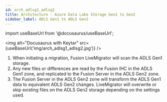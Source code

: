 ```yaml
---
id: arch_adlsg1_adlsg2
title: Architecture - Azure Data Lake Storage Gen1 to Gen2
sidebar_label: ADLS Gen1 to ADLS Gen2
---
```

import useBaseUrl from '@docusaurus/useBaseUrl';

<img alt="Docusaurus with Keytar" src={useBaseUrl('img/arch_adlsg1_adlsg2.jpg')} />

1. When initiating a migration, Fusion LiveMigrator will scan the ADLS Gen1 storage.
1. Any new files or differences are read by the Fusion IHC in the ADLS Gen1 zone, and replicated to the Fusion Server in the ADLS Gen2 zone.
1. The Fusion Server in the ADLS Gen2 zone will transform the ADLS Gen1 data to equivalent ADLS Gen2 changes. LiveMigrator will overwrite or skip existing files on the ADLS Gen2 storage depending on the settings used.

